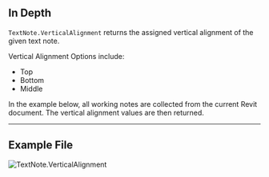## In Depth
`TextNote.VerticalAlignment` returns the assigned vertical alignment of the given text note.

Vertical Alignment Options include:
- Top
- Bottom
- Middle

In the example below, all working notes are collected from the current Revit document. The vertical alignment values are then returned.

___
## Example File

![TextNote.VerticalAlignment](./Revit.Elements.TextNote.VerticalAlignment_img.jpg)
